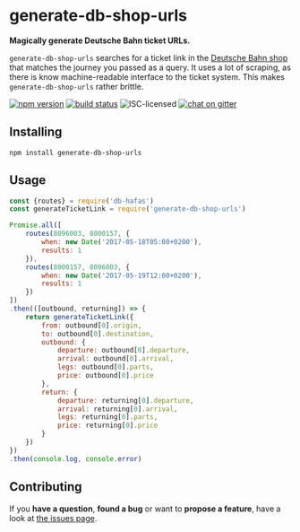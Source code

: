 # generate-db-shop-urls

**Magically generate Deutsche Bahn ticket URLs.**

`generate-db-shop-urls` searches for a ticket link in the [Deutsche Bahn shop](https://www.bahn.de/) that matches the journey you passed as a query. It uses a lot of scraping, as there is know machine-readable interface to the ticket system. This makes `generate-db-shop-urls` rather brittle.

[![npm version](https://img.shields.io/npm/v/generate-db-shop-urls.svg)](https://www.npmjs.com/package/generate-db-shop-urls)
[![build status](https://img.shields.io/travis/derhuerst/generate-db-shop-urls.svg)](https://travis-ci.org/derhuerst/generate-db-shop-urls)
![ISC-licensed](https://img.shields.io/github/license/derhuerst/generate-db-shop-urls.svg)
[![chat on gitter](https://badges.gitter.im/derhuerst.svg)](https://gitter.im/derhuerst)


## Installing

```shell
npm install generate-db-shop-urls
```


## Usage

```js
const {routes} = require('db-hafas')
const generateTicketLink = require('generate-db-shop-urls')

Promise.all([
	routes(8096003, 8000157, {
		when: new Date('2017-05-18T05:00+0200'),
		results: 1
	}),
	routes(8000157, 8096003, {
		when: new Date('2017-05-19T12:00+0200'),
		results: 1
	})
])
.then(([outbound, returning]) => {
	return generateTicketLink({
		from: outbound[0].origin,
		to: outbound[0].destination,
		outbound: {
			departure: outbound[0].departure,
			arrival: outbound[0].arrival,
			legs: outbound[0].parts,
			price: outbound[0].price
		},
		return: {
			departure: returning[0].departure,
			arrival: returning[0].arrival,
			legs: returning[0].parts,
			price: returning[0].price
		}
	})
})
.then(console.log, console.error)
```


## Contributing

If you **have a question**, **found a bug** or want to **propose a feature**, have a look at [the issues page](https://github.com/derhuerst/generate-db-shop-urls/issues).
